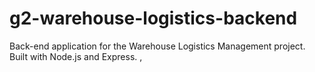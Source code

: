 # g2-warehouse-logistics-backend

Back-end application for the Warehouse Logistics Management project. Built with Node.js and Express.
,
